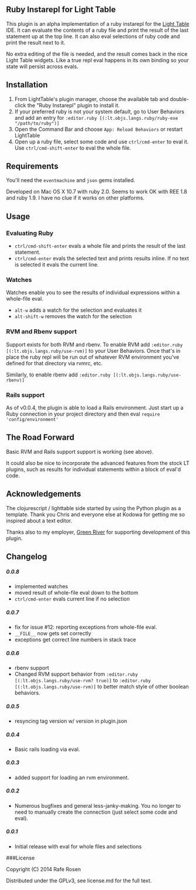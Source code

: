 ## Ruby Instarepl for Light Table

This plugin is an alpha implementation of a ruby instarepl for the [Light Table](http://www.lighttable.com) IDE.  It can evaluate the contents of a ruby file and print the result of the last statement up at the top line.  It can also eval selections of ruby code and print the result next to it.

No extra editing of the file is needed, and the result comes back in the nice Light Table widgets.  Like a true repl eval happens in its own binding so your state will persist across evals.

## Installation

1.  From LightTable's plugin manager, choose the available tab and double-click the "Ruby Instarepl" plugin to install it.
2.  If your preferred ruby is not your system default, go to User Behaviors and add an entry for `:editor.ruby [(:lt.objs.langs.ruby/ruby-exe "/path/to/ruby")]`
3.  Open the Command Bar and choose `App: Reload Behaviors` or restart LightTable
4.  Open up a ruby file, select some code and use `ctrl/cmd-enter` to eval it.  Use `ctrl/cmd-shift-enter` to eval the whole file.

## Requirements

You'll need the `eventmachine` and `json` gems installed.

Developed on Mac OS X 10.7 with ruby 2.0.  Seems to work OK with REE 1.8 and ruby 1.9.  I have no clue if it works on other platforms.

## Usage

### Evaluating Ruby

- `ctrl/cmd-shift-enter` evals a whole file and prints the result of the last statement.
- `ctrl/cmd-enter` evals the selected text and prints results inline.  If no text is selected it evals the current line.

### Watches
Watches enable you to see the results of individual expressions within a whole-file eval.

- `alt-w` adds a watch for the selection and evaluates it
- `alt-shift-w` removes the watch for the selection

### RVM and Rbenv support

Support exists for both RVM and rbenv.  To enable RVM add `:editor.ruby [(:lt.objs.langs.ruby/use-rvm)]` to your User Behaviors.  Once that's in place the ruby repl will be run out of whatever RVM environment you've defined for that directory via rvmrc, etc.

Similarly, to enable rbenv add `:editor.ruby [(:lt.objs.langs.ruby/use-rbenv)]`

### Rails support

As of v0.0.4, the plugin is able to load a Rails environment.  Just start up a Ruby connection in your project directory and then eval `require 'config/environment'`

## The Road Forward
Basic RVM and Rails support support is working (see above).

It could also be nice to incorporate the advanced features from the stock LT plugins, such as results for individual statements within a block of eval'd code.

## Acknowledgements

The clojurescript / lighttable side started by using the Python plugin as a template.  Thank you Chris and everyone else at Kodowa for getting me so inspired about a text editor.

Thanks also to my employer, [Green River](http://www.greenriver.com) for supporting development of this plugin.

## Changelog

##### 0.0.8

- implemented watches
- moved result of whole-file eval down to the bottom
- `ctrl/cmd-enter` evals current line if no selection

##### 0.0.7

- fix for issue #12: reporting exceptions from whole-file eval.
- `__FILE__` now gets set correctly
- exceptions get correct line numbers in stack trace

##### 0.0.6

- rbenv support
- Changed RVM support behavior from `:editor.ruby [(:lt.objs.langs.ruby/use-rvm? true)]` to `:editor.ruby [(:lt.objs.langs.ruby/use-rvm)]` to better match style of other boolean behaviors.

##### 0.0.5

- resyncing tag version w/ version in plugin.json

##### 0.0.4

- Basic rails loading via eval.

##### 0.0.3

- added support for loading an rvm environment.

##### 0.0.2

- Numerous bugfixes and general less-janky-making.  You no longer to need to manually create the connection (just select some code and eval).

#####  0.0.1

- Initial release with eval for whole files and selections

###License

Copyright (C) 2014 Rafe Rosen

Distributed under the GPLv3, see license.md for the full text.
